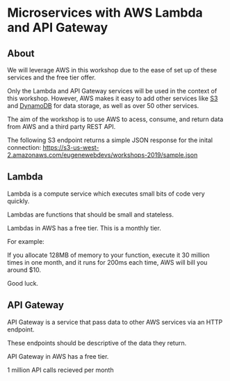 # Microservices with AWS Lambda and API Gateway

## About

We will leverage AWS in this workshop due to the ease of set up of these services and the free tier offer.

Only the Lambda and API Gateway services will be used in the context of this workshop. However, AWS makes it easy to add other services like [S3](https://aws.amazon.com/s3/) and [DynamoDB](https://aws.amazon.com/dynamodb/) for data storage, as well as over 50 other services.

The aim of the workshop is to use AWS to acess, consume, and return data from AWS and a third party REST API.

The following S3 endpoint returns a simple JSON response for the inital connection: https://s3-us-west-2.amazonaws.com/eugenewebdevs/workshops-2019/sample.json

## Lambda

Lambda is a compute service which executes small bits of code very quickly.

Lambdas are functions that should be small and stateless.

Lambdas in AWS has a free tier. This is a monthly tier.

For example: 

If you allocate 128MB of memory to your function, execute it 30 million times in one month, and it runs for 200ms each time, AWS will bill you around $10.

Good luck.

## API Gateway

API Gateway is a service that pass data to other AWS services via an HTTP endpoint.

These endpoints should be descriptive of the data they return.

API Gateway in AWS has a free tier.
 
1 million API calls recieved per month
